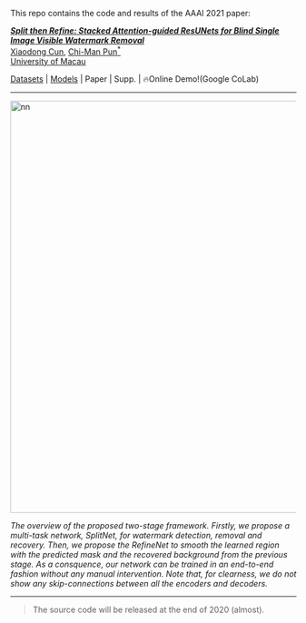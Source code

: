 This repo contains the code and results of the AAAI 2021 paper:

<i><b> [Split then Refine: Stacked Attention-guided ResUNets for Blind Single Image Visible Watermark Removal](https://arxiv.org/abs/1911.08718)</b></i><br>
[Xiaodong Cun](http://vinthony.github.io), [Chi-Man Pun<sup>*</sup>](http://www.cis.umac.mo/~cmpun/) <br>
[University of Macau](http://um.edu.mo/)

[Datasets](#Resources) | [Models](#Resources) | Paper | Supp. | 🔥Online Demo!(Google CoLab)

<hr>

<img width="726" alt="nn" src="https://user-images.githubusercontent.com/4397546/101241905-37915d80-3735-11eb-9fb9-2e1e46d63f15.png">

<i>The overview of the proposed two-stage framework. Firstly, we propose a multi-task network, SplitNet, for watermark detection, removal  and recovery. Then, we propose the RefineNet to smooth the learned region with the predicted mask and the recovered background from the previous stage. As a consquence, our network can be trained in an end-to-end fashion without any manual intervention. Note that, for clearness, we do not show any skip-connections between all the encoders and decoders.</i>
<hr>

> The source code will be released at the end of 2020 (almost).
